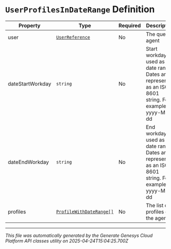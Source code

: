 # `UserProfilesInDateRange` Definition

| Property | Type | Required | Description |
|----------|------|----------|-------------|
| user | [`UserReference`](userreference-definition.md) | No | The query agent |
| dateStartWorkday | `string` | No | Start workday used as the date range. Dates are represented as an ISO-8601 string. For example: yyyy-MM-dd |
| dateEndWorkday | `string` | No | End workday used as the date range. Dates are represented as an ISO-8601 string. For example: yyyy-MM-dd |
| profiles | [`ProfileWithDateRange[]`](profilewithdaterange-definition.md) | No | The list of profiles of the agent |

---

*This file was automatically generated by the Generate Genesys Cloud Platform API classes utility on 2025-04-24T15:04:25.700Z*